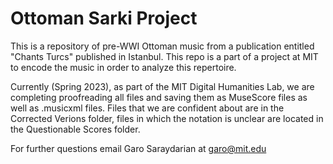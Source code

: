 # Ottoman Sarki Project

This is a repository of pre-WWI Ottoman music from a publication entitled "Chants Turcs" published in Istanbul. This repo is a part of a project at MIT to encode the music in order to analyze this repertoire.

Currently (Spring 2023), as part of the  MIT Digital Humanities Lab, we are completing proofreading all files and saving them as MuseScore files as well as .musicxml files. Files that we are confident about are in the Corrected Verions folder, files in which the notation is unclear are located in the Questionable Scores folder.


For further questions email Garo Saraydarian at garo@mit.edu
